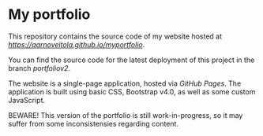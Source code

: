 # My portfolio

This repository contains the source code of my website hosted at *https://aarnoveitola.github.io/myportfolio*. 

You can find the source code for the latest deployment of this project in the branch *portfoliov2*.

The website is a single-page application, hosted via *GitHub Pages*. The application is built using basic CSS, Bootstrap v4.0, as well as some custom JavaScript.

BEWARE! This version of the portfolio is still work-in-progress, so it may suffer from some inconsistensies regarding content.
